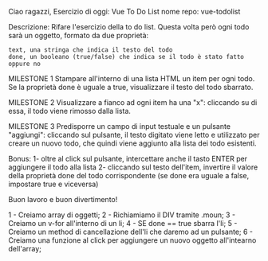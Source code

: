  Ciao ragazzi,
Esercizio di oggi: Vue To Do List
nome repo: vue-todolist

Descrizione: Rifare l'esercizio della to do list. Questa volta però ogni todo sarà un oggetto, formato da due proprietà:

    text, una stringa che indica il testo del todo
    done, un booleano (true/false) che indica se il todo è stato fatto oppure no

MILESTONE 1 Stampare all'interno di una lista HTML un item per ogni todo. Se la proprietà done è uguale a true, visualizzare il testo del todo sbarrato.

MILESTONE 2 Visualizzare a fianco ad ogni item ha una "x": cliccando su di essa, il todo viene rimosso dalla lista.

MILESTONE 3 Predisporre un campo di input testuale e un pulsante "aggiungi": cliccando sul pulsante, il testo digitato viene letto e utilizzato per creare un nuovo todo, che quindi viene aggiunto alla lista dei todo esistenti.

Bonus: 1- oltre al click sul pulsante, intercettare anche il tasto ENTER per aggiungere il todo alla lista 2- cliccando sul testo dell'item, invertire il valore della proprietà done del todo corrispondente (se done era uguale a false, impostare true e viceversa)

Buon lavoro e buon divertimento!

<!-- SCOMPOSIZIONE PROBLEMA -->

1 - Creiamo array di oggetti;
2 - Richiamiamo il DIV tramite .moun;
3 - Creiamo un v-for all'interno di un li;
4 - SE done == true sbarra l'li;
5 - Creiamo un method di cancellazione dell'li che daremo ad un pulsante;
6 - Creiamo una funzione al click per aggiungere un nuovo oggetto all'intearno dell'array;